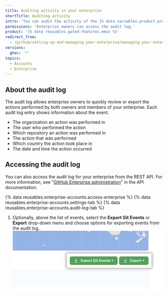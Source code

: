 ```yaml
---
title: Auditing activity in your enterprise
shortTitle: Auditing activity
intro: 'You can audit the activity of the {% data variables.product.prodname_managed_users %} in your enterprise, viewing information about what actions were performed, by which user, and when they took place.'
permissions: 'Enterprise owners can access the audit log.'
product: '{% data reusables.gated-features.emus %}'
redirect_from:
  - /github/setting-up-and-managing-your-enterprise/managing-your-enterprise-users-with-your-identity-provider/auditing-activity-in-your-enterprise
versions:
  ghec: '*'
topics:
  - Accounts
  - Enterprise
---
```


## About the audit log

The audit log allows enterprise owners to quickly review or export the actions performed by both owners and members of your enterprise. Each audit log entry shows information about the event.

- The organization an action was performed in
- The user who performed the action
- Which repository an action was performed in
- The action that was performed
- Which country the action took place in
- The date and time the action occurred

## Accessing the audit log

You can also access the audit log for your enterprise from the REST API. For more information, see "[GitHub Enterprise administration](/rest/reference/enterprise-admin#get-the-audit-log-for-an-enterprise)" in the API documentation.

{% data reusables.enterprise-accounts.access-enterprise %}
{% data reusables.enterprise-accounts.settings-tab %}
{% data reusables.enterprise-accounts.audit-log-tab %}
1. Optionally, above the list of events, select the **Export Git Events** or **Export** drop-down menu and choose options for exporting events from the audit log.
  !["Export Git Events" and "Export" drop-down menus for the enterprise audit log](/assets/images/help/enterprises/audit-log-export-drop-down-menus.png)
